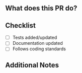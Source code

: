 ## What does this PR do?

## Checklist
- [ ] Tests added/updated
- [ ] Documentation updated
- [ ] Follows coding standards

## Additional Notes
